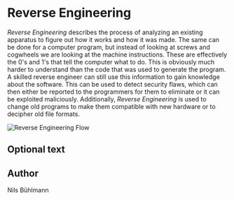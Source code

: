 <!-- BEGIN TITLE -->
# Reverse Engineering
<!-- END TITLE -->

<!-- BEGIN BODY -->
*Reverse Engineering* describes the process of analyzing an existing apparatus to figure out how it works and how it was made.
The same can be done for a computer program, but instead of looking at screws and cogwheels we are looking at the machine instructions.
These are effectively the 0's and 1's that tell the computer what to do.
This is obviously much harder to understand than the code that was used to generate the program.
A skilled reverse engineer can still use this information to gain knowledge about the software. 
This can be used to detect security flaws, which can then either be reported to the programmers for them to eliminate or it can be exploited maliciously.
Additionally, *Reverse Engineering* is used to change old programs to make them compatible with new hardware or to decipher old file formats.
<!-- END BODY -->

![Reverse Engineering Flow](../images/image-063-reverse-engineering.svg)


## Optional text
<!-- BEGIN OPTIONAL -->
<!-- END OPTIONAL -->



## Author
<!-- BEGIN AUTHOR -->
Nils Bühlmann
<!-- END AUTHOR -->
